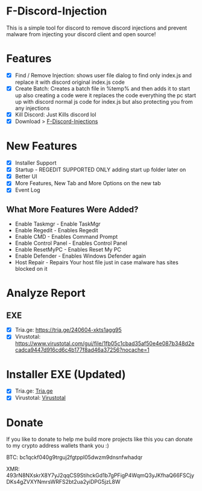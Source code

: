 # F-Discord-Injection
This is a simple tool for discord to remove discord injections and prevent malware from injecting your discord client and open source!

# Features
- [X] Find / Remove Injection: shows user file dialog to find only index.js and replace it with discord original index.js code
- [X] Create Batch: Creates a batch file in %temp% and then adds it to start up also creating a code were it replaces the code everything the pc start up with discord normal js code for index.js but also protecting you from any injections
- [X] Kill Discord: Just Kills discord lol
- [X] Download > [F-Discord-Injections](https://github.com/InnoPaws/F-Discord-Injection/releases/tag/2.0)

# New Features
- [X] Installer Support
- [X] Startup - REGEDIT SUPPORTED ONLY adding start up folder later on 
- [X] Better UI
- [X] More Features, New Tab and More Options on the new tab 
- [X] Event Log

## What More Features Were Added?
- Enable Taskmgr - Enable TaskMgr
- Enable Regedit - Enables Regedit
- Enable CMD -  Enables Command Prompt
- Enable Control Panel -  Enables Control Panel
- Enable ResetMyPC - Enables Reset My PC
- Enable Defender - Enables Windows Defender again
- Host Repair - Repairs Your host file just in case malware has sites blocked on it
 
# Analyze Report

## EXE 
- [X] Tria.ge: https://tria.ge/240604-xkts1agg95
- [X] Virustotal: https://www.virustotal.com/gui/file/1fb05c1cbad35af50e4e087b348d2ecadca9447d916cd6c4b177f8ad46a37256?nocache=1

# Installer EXE (Updated)
- [X] Tria.ge: [Tria.ge](https://tria.ge/240606-23bscsdc71/behavioral1) 
- [X] Virustotal: [Virustotal](https://www.virustotal.com/gui/file/7fd69b2e99c2ad82ffeb40c1131c820353908982359998f1836d62d670fad0e0?nocache=1)

# Donate
If you like to donate to help me build more projects like this you can donate to my crypto address wallets thank you :)

BTC: bc1qckf040g9trguj2fgtppl05dwzm9dnsnfwhadqr

XMR: 493rN8NXskrX8Y7yJ2qqCS9StihckGd1b7gPFigP4WqmQ3yJKfhaQ66FSCjyDKs4gZVXYNmrsWRFS2bt2ua2yiDPG5jzL8W
